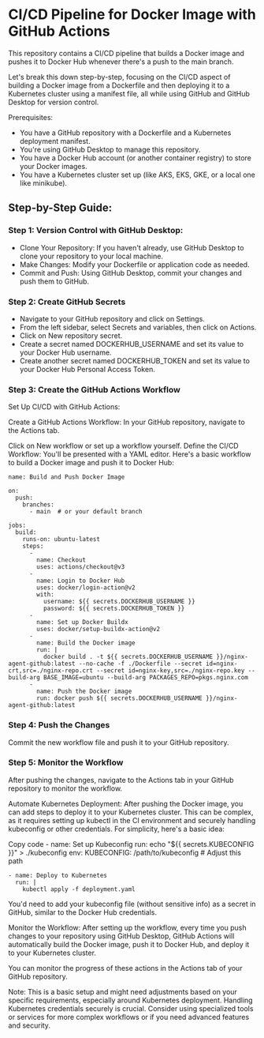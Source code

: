 # CI/CD Pipeline for Docker Image with GitHub Actions

This repository contains a CI/CD pipeline that builds a Docker image and pushes it to Docker Hub whenever there's a push to the main branch.

Let's break this down step-by-step, focusing on the CI/CD aspect of building a Docker image from a Dockerfile and then deploying it to a Kubernetes cluster using a manifest file, all while using GitHub and GitHub Desktop for version control.

Prerequisites:
- You have a GitHub repository with a Dockerfile and a Kubernetes deployment manifest.
- You're using GitHub Desktop to manage this repository.
- You have a Docker Hub account (or another container registry) to store your Docker images.
- You have a Kubernetes cluster set up (like AKS, EKS, GKE, or a local one like minikube).

## Step-by-Step Guide:

### Step 1: Version Control with GitHub Desktop:

- Clone Your Repository: If you haven't already, use GitHub Desktop to clone your repository to your local machine.
- Make Changes: Modify your Dockerfile or application code as needed.
- Commit and Push: Using GitHub Desktop, commit your changes and push them to GitHub.

### Step 2: Create GitHub Secrets

- Navigate to your GitHub repository and click on Settings.
- From the left sidebar, select Secrets and variables, then click on Actions.
- Click on New repository secret.
- Create a secret named DOCKERHUB_USERNAME and set its value to your Docker Hub username.
- Create another secret named DOCKERHUB_TOKEN and set its value to your Docker Hub Personal Access Token.


### Step 3: Create the GitHub Actions Workflow

Set Up CI/CD with GitHub Actions:

Create a GitHub Actions Workflow:
In your GitHub repository, navigate to the Actions tab.

Click on New workflow or set up a workflow yourself.
Define the CI/CD Workflow:
You'll be presented with a YAML editor. Here's a basic workflow to build a Docker image and push it to Docker Hub:

```
name: Build and Push Docker Image

on:
  push:
    branches:
      - main  # or your default branch

jobs:
  build:
    runs-on: ubuntu-latest
    steps:
      -
        name: Checkout
        uses: actions/checkout@v3
      -
        name: Login to Docker Hub
        uses: docker/login-action@v2
        with:
          username: ${{ secrets.DOCKERHUB_USERNAME }}
          password: ${{ secrets.DOCKERHUB_TOKEN }}
      -
        name: Set up Docker Buildx
        uses: docker/setup-buildx-action@v2
      -
        name: Build the Docker image
        run: |
          docker build . -t ${{ secrets.DOCKERHUB_USERNAME }}/nginx-agent-github:latest --no-cache -f ./Dockerfile --secret id=nginx-crt,src=./nginx-repo.crt --secret id=nginx-key,src=./nginx-repo.key --build-arg BASE_IMAGE=ubuntu --build-arg PACKAGES_REPO=pkgs.nginx.com
      -
        name: Push the Docker image
        run: docker push ${{ secrets.DOCKERHUB_USERNAME }}/nginx-agent-github:latest
```

### Step 4: Push the Changes
Commit the new workflow file and push it to your GitHub repository.

### Step 5: Monitor the Workflow
After pushing the changes, navigate to the Actions tab in your GitHub repository to monitor the workflow.




Automate Kubernetes Deployment:
After pushing the Docker image, you can add steps to deploy it to your Kubernetes cluster. This can be complex, as it requires setting up kubectl in the CI environment and securely handling kubeconfig or other credentials. For simplicity, here's a basic idea:

Copy code
    - name: Set up Kubeconfig
      run: echo "${{ secrets.KUBECONFIG }}" > ./kubeconfig
      env:
        KUBECONFIG: /path/to/kubeconfig  # Adjust this path

    - name: Deploy to Kubernetes
      run: |
        kubectl apply -f deployment.yaml


You'd need to add your kubeconfig file (without sensitive info) as a secret in GitHub, similar to the Docker Hub credentials.

Monitor the Workflow:
After setting up the workflow, every time you push changes to your repository using GitHub Desktop, GitHub Actions will automatically build the Docker image, push it to Docker Hub, and deploy it to your Kubernetes cluster.

You can monitor the progress of these actions in the Actions tab of your GitHub repository.

Note:
This is a basic setup and might need adjustments based on your specific requirements, especially around Kubernetes deployment. Handling Kubernetes credentials securely is crucial. Consider using specialized tools or services for more complex workflows or if you need advanced features and security.



